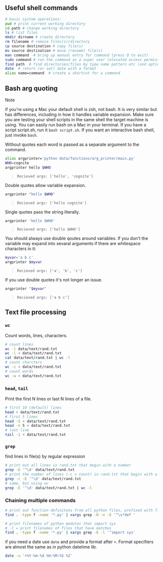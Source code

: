 ## Useful shell commands
```bash
# basic system operations:
pwd # print current working directory
cd path # change working directory
ls # list files
mkdir dirname # create directory
rm filename # remove files(s)/directory
cp source destination # copy file(s)
mv source destination # move (rename) file(s)
man command  # bring up manual entry for command (press Q to exit)
sudo command # run the command as a super user (elevated access permissions), will prompt for password
find path  # find directories/files by type name pattern etc (and optionally run a command on the results)
date  # return (or set) date with a format
alias name=command  # create a shortcut for a command
```

## Bash arg quoting
> [!NOTE]
> If you're using a Mac your default shell is zsh, not bash. It is very similar but has differences, including in how it handles variable expansion. Make sure you are testing your shell scripts in the same shell the target machine is using. You can easily run bash on a Mac in your terminal. If you have a script script.sh, run it `bash script.sh`. If you want an interactive bash shell, just invoke `bash`.

Without quotes each word is passed as a separate argument to the command.
```bash
alias argprinter='python data/functions/arg_printer/main.py'
WHO=cognite
argprinter hello $WHO
```
> ```
> Recieved args: ['hello', 'cognite']
> ```
Double quotes allow variable expansion.
```bash
argprinter "hello $WHO"
```
> ```
> Recieved args: ['hello cognite']
> ```
Single quotes pass the string literally.
```bash
argprinter 'hello $WHO'
```
> ```
> Recieved args: ['hello $WHO']
> ```
You should always use double qoutes around variables. If you don't the variable may expand into sevaral arguments if there are whitespace characters in it:
```bash
myvar='a b c'
argprinter $myvar
```
> ```
> Recieved args: ['a', 'b', 'c']
> ```
If you use double quotes it's not longer an issue.
```bash
argprinter "$myvar"
```
> ```
> Recieved args: ['a b c']
> ```


## Text file processing
### `wc`
Count words, lines, characters.
```bash
# count lines
wc -l data/text/rand.txt
wc -l < data/text/rand.txt
cat data/text/rand.txt | wc -l
# count charcters
wc -c < data/text/rand.txt
# count words
wc -w < data/text/rand.txt
```

### `head`, `tail`
Print the first N lines or last N lines of a file.
```bash
# first 10 (default) lines
head < data/text/rand.txt
# first 5 lines
head -5 < data/text/rand.txt
head -n 5 < data/text/rand.txt
# last line
tail -1 < data/text/rand.txt
```

### `grep`
find lines in file(s) by regular expression
```bash
# print out all lines in rand.txt that begin with a number
grep -E '^\d' data/text/rand.txt
# print the number of lines (-c = count) in rand.txt that begin with a number
grep -c -E '^\d' data/text/rand.txt
# same, but using wc
grep -E '^\d' data/text/rand.txt | wc -l
```

### Chaining multiple commands
```bash
# print out function definitons from all python files, prefixed with filename and line number
find . -type f -name '*.py' | xargs grep -H -n -E '^\s*def '

# print filenames of python modules that import sys
# -l = print filenames of files that have matches
find . -type f -name '*.py' | xargs grep -E -l '^import sys'
```
if you need a date use `date` and provide a format after `+`. Format specifiers are almost the same as in python datetime lib.
```bash
date -u '+%Y-%m-%d %H:%M:%S %Z'
```
